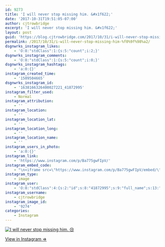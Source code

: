 ```yaml
---
id: 9273
title: 'I will never stop missing him. &#x1f622;'
date: '2017-10-31T19:51:05-07:00'
author: cjtrowbridge
excerpt: 'I will never stop missing him. &#x1f622;'
layout: post
guid: 'https://blog.cjtrowbridge.com/2017/10/31/i-will-never-stop-missing-him-%f0%9f%98%a2/'
permalink: /2017/10/31/i-will-never-stop-missing-him-%f0%9f%98%a2/
dsgnwrks_instagram_likes:
    - 'O:8:"stdClass":1:{s:5:"count";i:2;}'
dsgnwrks_instagram_comments:
    - 'O:8:"stdClass":1:{s:5:"count";i:0;}'
dsgnwrks_instagram_hashtags:
    - 'a:0:{}'
instagram_created_time:
    - '1509504665'
dsgnwrks_instagram_id:
    - '1638166326400027221_41872995'
instagram_filter_used:
    - Normal
instagram_attribution:
    - ''
instagram_location:
    - ''
instagram_location_lat:
    - ''
instagram_location_long:
    - ''
instagram_location_name:
    - ''
instagram_users_in_photo:
    - 'a:0:{}'
instagram_link:
    - 'https://www.instagram.com/p/Ba775gwFIpV/'
instagram_embed_code:
    - "\n<iframe src=\"https://www.instagram.com/p/Ba775gwFIpV/embed/\" width=\"612\" height=\"710\" frameborder=\"0\" scrolling=\"no\" allowtransparency=\"true\" class=\"insta-image-embed\"></iframe>\n"
instagram_type:
    - image
instagram_user:
    - 'O:8:"stdClass":4:{s:2:"id";s:8:"41872995";s:9:"full_name";s:13:"CJ Trowbridge";s:15:"profile_picture";s:96:"https://scontent.cdninstagram.com/t51.2885-19/s150x150/13724650_1188772791164794_142557231_a.jpg";s:8:"username";s:12:"cjtrowbridge";}'
instagram_username:
    - cjtrowbridge
instagram_image_id:
    - '9274'
categories:
    - Instagram
---
```


[![I will never stop missing him. 😢](https://blog.cjtrowbridge.com/wp-content/uploads/2017/10/1509504665-1-1.jpg)](https://www.instagram.com/p/Ba775gwFIpV/)

[View in Instagram ⇒](https://www.instagram.com/p/Ba775gwFIpV/)